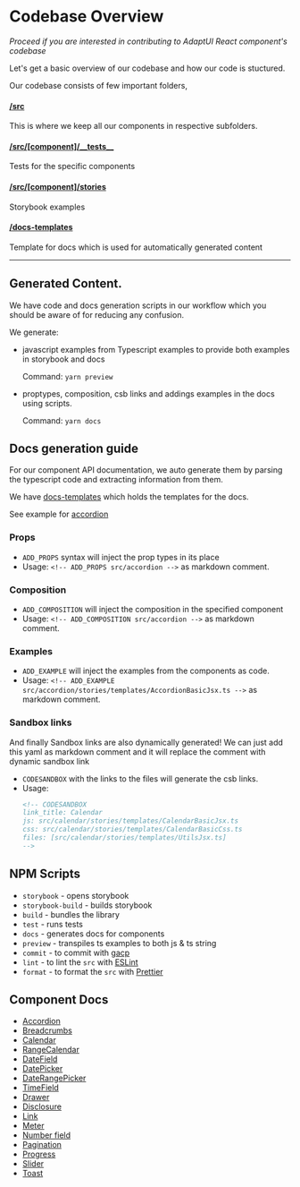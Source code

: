 # Codebase Overview

_Proceed if you are interested in contributing to AdaptUI React component's
codebase_

Let's get a basic overview of our codebase and how our code is stuctured.

Our codebase consists of few important folders,

#### [/src](/src)

This is where we keep all our components in respective subfolders.

#### [/src/[component]/\_\_tests\_\_](/src/accordion/__tests__)

Tests for the specific components

#### [/src/[component]/stories](/src/accordion/stories)

Storybook examples

#### [/docs-templates](/docs-templates)

Template for docs which is used for automatically generated content

---

## Generated Content.

We have code and docs generation scripts in our workflow which you should be
aware of for reducing any confusion.

We generate:

- javascript examples from Typescript examples to provide both examples in
  storybook and docs

  Command: `yarn preview`

- proptypes, composition, csb links and addings examples in the docs using
  scripts.

  Command: `yarn docs`

## Docs generation guide

For our component API documentation, we auto generate them by parsing the
typescript code and extracting information from them.

We have [docs-templates](./docs-templates) which holds the templates for the
docs.

See example for [accordion](./docs-templates/Accordion.md)

### Props

- `ADD_PROPS` syntax will inject the prop types in its place
- Usage: `<!-- ADD_PROPS src/accordion -->` as markdown comment.

### Composition

- `ADD_COMPOSITION` will inject the composition in the specified component
- Usage: `<!-- ADD_COMPOSITION src/accordion -->` as markdown comment.

### Examples

- `ADD_EXAMPLE` will inject the examples from the components as code.
- Usage: `<!-- ADD_EXAMPLE src/accordion/stories/templates/AccordionBasicJsx.ts -->` as markdown
  comment.

### Sandbox links

And finally Sandbox links are also dynamically generated! We can just add this
yaml as markdown comment and it will replace the comment with dynamic sandbox
link

- `CODESANDBOX` with the links to the files will generate the csb links.
- Usage:
  ```md
  <!-- CODESANDBOX
  link_title: Calendar
  js: src/calendar/stories/templates/CalendarBasicJsx.ts
  css: src/calendar/stories/templates/CalendarBasicCss.ts
  files: [src/calendar/stories/templates/UtilsJsx.ts]
  -->
  ```

## NPM Scripts

- `storybook` - opens storybook
- `storybook-build` - builds storybook
- `build` - bundles the library
- `test` - runs tests
- `docs` - generates docs for components
- `preview` - transpiles ts examples to both js & ts string
- `commit` - to commit with [gacp](https://github.com/vivaxy/gacp)
- `lint` - to lint the `src` with [ESLint](https://eslint.org/)
- `format` - to format the `src` with [Prettier](https://prettier.io/)

## Component Docs

- [Accordion](./accordion.md)
- [Breadcrumbs](./breadcrumb.md)
- [Calendar](./calendar.md)
- [RangeCalendar](./range-calendar.md)
- [DateField](./datefield.md)
- [DatePicker](./datepicker.md)
- [DateRangePicker](./daterange-picker.md)
- [TimeField](./timefield.md)
- [Drawer](./drawer.md)
- [Disclosure](./disclosure.md)
- [Link](./link.md)
- [Meter](./meter.md)
- [Number field](./numberfield.md)
- [Pagination](./pagination.md)
- [Progress](./progress.md)
- [Slider](./slider.md)
- [Toast](./toast.md)
